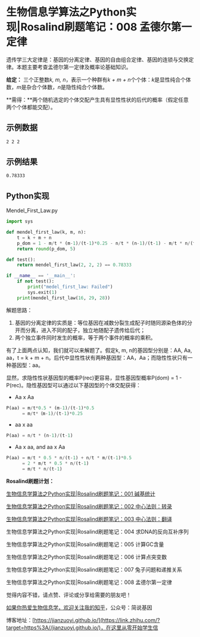 # 生物信息学算法之Python实现|Rosalind刷题笔记：008 孟德尔第一定律

遗传学三大定律是：基因的分离定律、基因的自由组合定律、基因的连锁与交换定律。本题主要考查孟德尔第一定律及概率论基础知识。

**给定：** 三个正整数*k, m, n*，表示一个种群有*k + m + n*个个体：*k*是显性纯合个体数，*m*是杂合个体数，*n*是隐性纯合个体数。

**需得：**两个随机选定的个体交配产生具有显性性状的后代的概率（假定任意两个个体都能交配）。

## 示例数据

```bash
2 2 2
```

## 示例结果

```bash
0.78333
```

## Python实现

Mendel_First_Law.py

```python
import sys

def mendel_first_law(k, m, n):
    t = k + m + n
    p_dom = 1 - m/t * (m-1)/(t-1)*0.25 - n/t * (n-1)/(t-1) - m/t * n/(t-1)
    return round(p_dom, 5)

def test():
    return mendel_first_law(2, 2, 2) == 0.78333

if __name__ == '__main__':
    if not test():
        print("medel_first_law: Failed")
        sys.exit(1)
    print(mendel_first_law(16, 29, 28))
```

解题思路：

1. 基因的分离定律的实质是：等位基因在减数分裂生成配子时随同源染色体的分开而分离，进入不同的配子，独立地随配子遗传给后代；
2. 两个独立事件同时发生的概率，等于两个事件的概率的乘积。

有了上面两点认知，我们就可以来解题了。假定k, m, n的基因型分别是：AA, Aa, aa，t = k + m + n。后代中显性性状有两种基因型：AA，Aa；而隐性性状只有一种基因型：aa。

显然，求隐性性状基因型的概率P(rec)更容易，显性基因型概率P(dom) = 1 - P(rec)。隐性基因型可以通过以下基因型的个体交配获得：

* Aa x Aa

```python
P(aa) = m/t*0.5 * (m-1)/(t-1)*0.5
      = m/t*（m-1)/(t-1)*0.25
```

* aa x aa

```python
P(aa) = n/t * (n-1)/(t-1)
```

* Aa x aa, and aa x Aa

```python
P(aa) = m/t * 0.5 * n/(t-1) + n/t * m/(t-1)*0.5
      = 2 * m/t * 0.5 * n/(t-1)
      = m/t * n/(t-1)
```

**Rosalind刷题计划：**

[生物信息学算法之Python实现|Rosalind刷题笔记：001 碱基统计](https://zhuanlan.zhihu.com/p/330815955)

[生物信息学算法之Python实现|Rosalind刷题笔记：002 中心法则：转录](https://zhuanlan.zhihu.com/p/331607752)

[生物信息学算法之Python实现|Rosalind刷题笔记：003 中心法则：翻译](https://zhuanlan.zhihu.com/p/332215875)

生物信息学算法之Python实现|Rosalind刷题笔记：004 求DNA的反向互补序列

生物信息学算法之Python实现|Rosalind刷题笔记：005 计算GC含量

生物信息学算法之Python实现|Rosalind刷题笔记：006 计算点突变数

生物信息学算法之Python实现|Rosalind刷题笔记：007 兔子问题和递推关系

生物信息学算法之Python实现|Rosalind刷题笔记：008 孟德尔第一定律



觉得内容不错，请点赞、评论或分享给需要的朋友吧！

[如果你热爱生物信息学，欢迎关注我的知乎](https://www.zhihu.com/people/jianzuoyi)，公众号：简说基因

博客地址：[https://jianzuoyi.github.io/](https://link.zhihu.com/?target=https%3A//jianzuoyi.github.io/)，在这里从零开始学生信